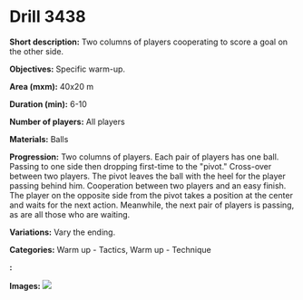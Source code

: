 # Drill 3438

**Short description:**
Two columns of players cooperating to score a goal on the other side.

**Objectives:**
Specific warm-up.

**Area (mxm):**
40x20 m

**Duration (min):**
6-10

**Number of players:**
All players

**Materials:**
Balls

**Progression:**
Two columns of players. Each pair of players has one ball. Passing to one side then dropping first-time to the "pivot." Cross-over between two players. The pivot leaves the ball with the heel for the player passing behind him. Cooperation between two players and an easy finish. The player on the opposite side from the pivot takes a position at the center and waits for the next action. Meanwhile, the next pair of players is passing, as are all those who are waiting.

**Variations:**
Vary the ending.

**Categories:**
Warm up - Tactics, Warm up - Technique

**:**


**Images:**
![](https://www.coachingfutsal.com/\images\2a601235-1962-4cc8-b284-716d4f588af0_warm-up-002.png)

